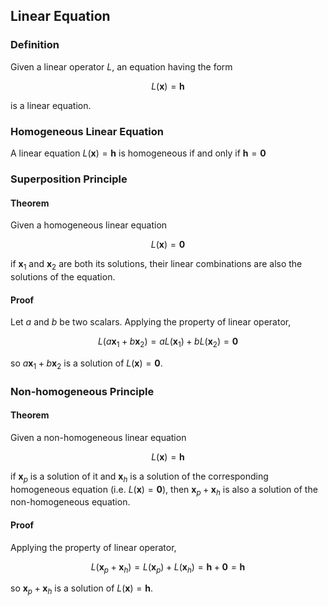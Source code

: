 ## Linear Equation

### Definition

Given a linear operator $L$, an equation having the form

$$
L(\boldsymbol{x}) = \boldsymbol{h}
$$

is a linear equation.

### Homogeneous Linear Equation

A linear equation $L(\boldsymbol{x}) = \boldsymbol{h}$ is homogeneous if and only if $\boldsymbol{h} =\boldsymbol{0}$

### Superposition Principle

#### Theorem

Given a homogeneous linear equation

$$
L(\boldsymbol{x}) = \boldsymbol{0}
$$

if $\boldsymbol{x}_{1}$ and $\boldsymbol{x}_{2}$ are both its solutions, their linear combinations are also the solutions of the equation.

#### Proof

Let $a$ and $b$ be two scalars. Applying the property of linear operator,

$$
L(a\boldsymbol{x}_{1} + b\boldsymbol{x}_{2}) = aL(\boldsymbol{x}_{1}) + bL( \boldsymbol{x}_{2}) = \boldsymbol{0}
$$

so $a\boldsymbol{x}_{1} + b\boldsymbol{x}_{2}$ is a solution of $L(\boldsymbol{x}) = \boldsymbol{0}$.

### Non-homogeneous Principle

#### Theorem

Given a non-homogeneous linear equation

$$
L(\boldsymbol{x}) = \boldsymbol{h}
$$

if $\boldsymbol{x}_{p}$ is a solution of it and $\boldsymbol{x}_{h}$ is a solution of the corresponding homogeneous equation (i.e. $L(\boldsymbol{x}) = \boldsymbol{0}$), then $\boldsymbol{x}_{p} + \boldsymbol{x}_{h}$ is also a solution of the non-homogeneous equation.

#### Proof

Applying the property of linear operator,

$$
L(\boldsymbol{x}_{p} + \boldsymbol{x}_{h}) = L(\boldsymbol{x}_{p}) + L(\boldsymbol{x}_{h}) = \boldsymbol{h} + \boldsymbol{0} = \boldsymbol{h}
$$

so $\boldsymbol{x}_{p} + \boldsymbol{x}_{h}$ is a solution of $L(\boldsymbol{x}) = \boldsymbol{h}$.

